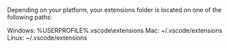 Depending on your platform, your extensions folder is located on one of the following paths:

Windows: %USERPROFILE%\.vscode\extensions
Mac: ~/.vscode/extensions
Linux: ~/.vscode/extensions